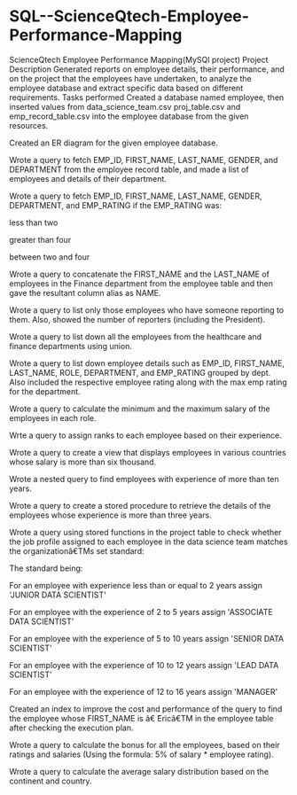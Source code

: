 # SQL--ScienceQtech-Employee-Performance-Mapping

ScienceQtech Employee Performance Mapping(MySQl project)
Project Description
Generated reports on employee details, their performance, and on the project that the employees have undertaken, to analyze the employee database and extract specific data based on different requirements.
Tasks performed
Created a database named employee, then inserted values from data_science_team.csv proj_table.csv and emp_record_table.csv into the employee database from the given resources.

Created an ER diagram for the given employee database.

Wrote a query to fetch EMP_ID, FIRST_NAME, LAST_NAME, GENDER, and DEPARTMENT from the employee record table, and made a list of employees and details of their department.

Wrote a query to fetch EMP_ID, FIRST_NAME, LAST_NAME, GENDER, DEPARTMENT, and EMP_RATING if the EMP_RATING was:

less than two

greater than four

between two and four

Wrote a query to concatenate the FIRST_NAME and the LAST_NAME of employees in the Finance department from the employee table and then gave the resultant column alias as NAME.

Wrote a query to list only those employees who have someone reporting to them. Also, showed the number of reporters (including the President).

Wrote a query to list down all the employees from the healthcare and finance departments using union.

Wrote a query to list down employee details such as EMP_ID, FIRST_NAME, LAST_NAME, ROLE, DEPARTMENT, and EMP_RATING grouped by dept. Also included the respective employee rating along with the max emp rating for the department.

Wrote a query to calculate the minimum and the maximum salary of the employees in each role.

Wrte a query to assign ranks to each employee based on their experience.

Wrote a query to create a view that displays employees in various countries whose salary is more than six thousand.

Wrote a nested query to find employees with experience of more than ten years.

Wrote a query to create a stored procedure to retrieve the details of the employees whose experience is more than three years.

Wrote a query using stored functions in the project table to check whether the job profile assigned to each employee in the data science team matches the organizationâ€TMs set standard:

The standard being:

For an employee with experience less than or equal to 2 years assign 'JUNIOR DATA SCIENTIST'

For an employee with the experience of 2 to 5 years assign 'ASSOCIATE DATA SCIENTIST'

For an employee with the experience of 5 to 10 years assign 'SENIOR DATA SCIENTIST'

For an employee with the experience of 10 to 12 years assign 'LEAD DATA SCIENTIST'

For an employee with the experience of 12 to 16 years assign 'MANAGER'

Created an index to improve the cost and performance of the query to find the employee whose FIRST_NAME is â€ ̃Ericâ€TM in the employee table after checking the execution plan.

Wrote a query to calculate the bonus for all the employees, based on their ratings and salaries (Using the formula: 5% of salary * employee rating).

Wrote a query to calculate the average salary distribution based on the continent and country.
